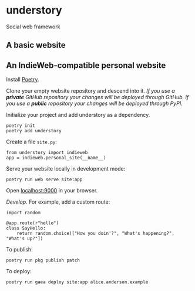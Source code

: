 # understory

Social web framework

## A basic website



## An IndieWeb-compatible personal website

Install [Poetry](https://python-poetry.org).

Clone your empty website repository and descend into it. *If you
use a **private** GitHub repository your changes will be deployed through
GitHub. If you use a **public** repository your changes will be deployed
through PyPI.*

Initialize your project and add understory as a dependency.

    poetry init
    poetry add understory

Create a file `site.py`:

    from understory import indieweb
    app = indieweb.personal_site(__name__)

<!--Add your site's app as an entry point in your `pyproject.toml`:

    poetry run web install site:app AliceAnderson-->

Serve your website locally in development mode:

    poetry run web serve site:app

Open <a href=http://localhost:9000>localhost:9000</a> in your browser.

*Develop.* For example, add a custom route:

    import random
    
    @app.route(r"hello")
    class SayHello:
        return random.choice(["How you doin'?", "What's happening?", "What's up?"])

To publish:

    poetry run pkg publish patch

To deploy:

    poetry run gaea deploy site:app alice.anderson.example
